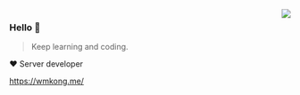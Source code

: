 <img align="right" src="https://github-readme-stats.vercel.app/api?username=im-wmkong&show_icons=true&icon_color=805AD5&text_color=718096&bg_color=ffffff&hide_title=true" />

### Hello 👋

> Keep learning and coding.

❤️ Server developer

https://wmkong.me/

